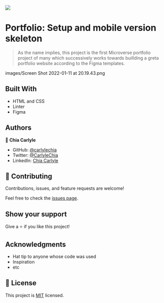 ![](https://img.shields.io/badge/Microverse-blueviolet)

# Portfolio: Setup and mobile version skeleton

> As the name implies, this project is the first Microverse portfolio project of many which successively works towards buillding a greta portfolio website according to the Figma templates.

images/Screen Shot 2022-01-11 at 20.19.43.png

## Built With

- HTML and CSS
- Linter
- Figma

## Authors

👤 **Chia Carlyle**

- GitHub: [@carlylechia](https://github.com/carlylechia)
- Twitter: [@CarlyleChia](https://twitter.com/CarlyleChia)
- LinkedIn: [Chia Carlyle](https://linkedin.com/in/Chia-Carlyle)


## 🤝 Contributing

Contributions, issues, and feature requests are welcome!

Feel free to check the [issues page](../../issues/).

## Show your support

Give a ⭐️ if you like this project!

## Acknowledgments

- Hat tip to anyone whose code was used
- Inspiration
- etc

## 📝 License

This project is [MIT](./MIT.md) licensed.
